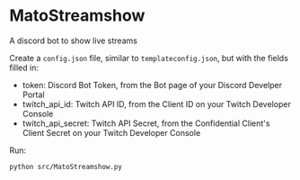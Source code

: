 # MatoStreamshow
A discord bot to show live streams

Create a `config.json` file,
similar to `templateconfig.json`,
but with the fields filled in:
- token: Discord Bot Token, from the Bot page of your Discord Develper Portal
- twitch_api_id: Twitch API ID, from the Client ID on your Twitch Developer Console
- twitch_api_secret: Twitch API Secret, from the Confidential Client's Client Secret on your Twitch Developer Console

Run:
```bash
python src/MatoStreamshow.py
```
